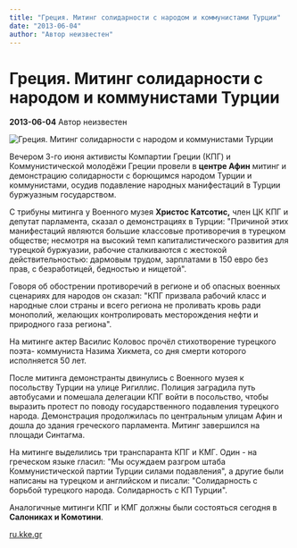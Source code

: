 ```yaml
---
title: "Греция. Митинг солидарности с народом и коммунистами Турции"
date: "2013-06-04"
author: "Автор неизвестен"
---
```


# Греция. Митинг солидарности с народом и коммунистами Турции

**2013-06-04** Автор неизвестен

![Греция. Митинг солидарности с народом и коммунистами Турции](https://lh6.googleusercontent.com/-8Dg-spcnrQA/Ua2SfzB9IlI/AAAAAAAACuc/hiO9dJxT0V4/s720/PAK_4336_resize.JPG)

Вечером 3-го июня активисты Компартии Греции (КПГ) и Коммунистической молодёжи Греции провели в **центре Афин** митинг и демонстрацию солидарности с борющимся народом Турции и коммунистами, осудив подавление народных манифестаций в Турции буржуазным государством.

С трибуны митинга у Военного музея **Христос Катсотис,** член ЦК КПГ и депутат парламента, сказал о демонстрациях в Турции: "Причиной этих манифестаций являются большие классовые противоречия в турецком обществе; несмотря на высокий темп капиталистического развития для турецкой буржуазии, рабочие сталкиваются с жестокой действительностью: дармовым трудом, зарплатами в 150 евро без прав, с безработицей, бедностью и нищетой".

Говоря об обострении противоречий в регионе и об опасных военных сценариях для народов он сказал: "КПГ призвала рабочий класс и народные слои страны и всего региона не проливать кровь ради монополий, желающих контролировать месторождения нефти и природного газа региона".

На митинге актер Василис Коловос прочёл стихотворение турецкого поэта- коммуниста Назима Хикмета, со дня смерти которого исполняется 50 лет.

После митинга демонстранты двинулись с Военного музея к посольству Турции на улице Ригиллис. Полиция заградила путь автобусами и помешала делегации КПГ войти в посольство, чтобы выразить протест по поводу государственного подавления турецкого народа. Демонстрация продолжилась по центральным улицам Афин и дошла до здания греческого парламента. Митинг завершился на площади Синтагма.

На митинге выделились три транспаранта КПГ и КМГ. Один - на греческом языке гласил: "Мы осуждаем разгром штаба Коммунистической партии Турции силами подавления", а другие были написаны на турецком и английском и писали: "Солидарность с борьбой турецкого народа. Солидарность с КП Турции".

Аналогичные митинги КПГ и КМГ должны были состояться сегодня в **Салониках и Комотини**.

[ru.kke.gr](http://ru.kke.gr/news/news2013/2013-06-04-solidarity-turkey)